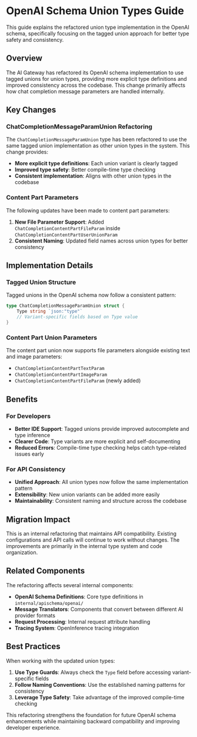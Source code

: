 # OpenAI Schema Union Types Guide

This guide explains the refactored union type implementation in the OpenAI schema, specifically focusing on the tagged union approach for better type safety and consistency.

## Overview

The AI Gateway has refactored its OpenAI schema implementation to use tagged unions for union types, providing more explicit type definitions and improved consistency across the codebase. This change primarily affects how chat completion message parameters are handled internally.

## Key Changes

### ChatCompletionMessageParamUnion Refactoring

The `ChatCompletionMessageParamUnion` type has been refactored to use the same tagged union implementation as other union types in the system. This change provides:

- **More explicit type definitions**: Each union variant is clearly tagged
- **Improved type safety**: Better compile-time type checking
- **Consistent implementation**: Aligns with other union types in the codebase

### Content Part Parameters

The following updates have been made to content part parameters:

1. **New File Parameter Support**: Added `ChatCompletionContentPartFileParam` inside `ChatCompletionContentPartUserUnionParam`
2. **Consistent Naming**: Updated field names across union types for better consistency

## Implementation Details

### Tagged Union Structure

Tagged unions in the OpenAI schema now follow a consistent pattern:

```go
type ChatCompletionMessageParamUnion struct {
    Type string `json:"type"`
    // Variant-specific fields based on Type value
}
```

### Content Part Union Parameters

The content part union now supports file parameters alongside existing text and image parameters:

- `ChatCompletionContentPartTextParam`
- `ChatCompletionContentPartImageParam` 
- `ChatCompletionContentPartFileParam` (newly added)

## Benefits

### For Developers

- **Better IDE Support**: Tagged unions provide improved autocomplete and type inference
- **Clearer Code**: Type variants are more explicit and self-documenting
- **Reduced Errors**: Compile-time type checking helps catch type-related issues early

### For API Consistency

- **Unified Approach**: All union types now follow the same implementation pattern
- **Extensibility**: New union variants can be added more easily
- **Maintainability**: Consistent naming and structure across the codebase

## Migration Impact

This is an internal refactoring that maintains API compatibility. Existing configurations and API calls will continue to work without changes. The improvements are primarily in the internal type system and code organization.

## Related Components

The refactoring affects several internal components:

- **OpenAI Schema Definitions**: Core type definitions in `internal/apischema/openai/`
- **Message Translators**: Components that convert between different AI provider formats
- **Request Processing**: Internal request attribute handling
- **Tracing System**: OpenInference tracing integration

## Best Practices

When working with the updated union types:

1. **Use Type Guards**: Always check the `Type` field before accessing variant-specific fields
2. **Follow Naming Conventions**: Use the established naming patterns for consistency
3. **Leverage Type Safety**: Take advantage of the improved compile-time checking

This refactoring strengthens the foundation for future OpenAI schema enhancements while maintaining backward compatibility and improving developer experience.